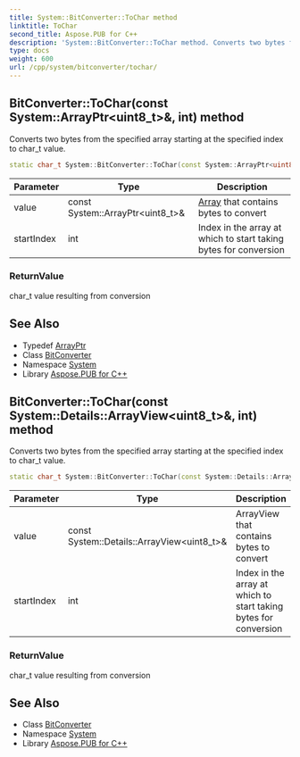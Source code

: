 ```yaml
---
title: System::BitConverter::ToChar method
linktitle: ToChar
second_title: Aspose.PUB for C++
description: 'System::BitConverter::ToChar method. Converts two bytes from the specified array starting at the specified index to char_t value in C++.'
type: docs
weight: 600
url: /cpp/system/bitconverter/tochar/
---
```

## BitConverter::ToChar(const System::ArrayPtr\<uint8_t\>\&, int) method


Converts two bytes from the specified array starting at the specified index to char_t value.

```cpp
static char_t System::BitConverter::ToChar(const System::ArrayPtr<uint8_t> &value, int startIndex)
```


| Parameter | Type | Description |
| --- | --- | --- |
| value | const System::ArrayPtr\<uint8_t\>\& | [Array](../../array/) that contains bytes to convert |
| startIndex | int | Index in the array at which to start taking bytes for conversion |

### ReturnValue

char_t value resulting from conversion

## See Also

* Typedef [ArrayPtr](../../arrayptr/)
* Class [BitConverter](../)
* Namespace [System](../../)
* Library [Aspose.PUB for C++](../../../)
## BitConverter::ToChar(const System::Details::ArrayView\<uint8_t\>\&, int) method


Converts two bytes from the specified array starting at the specified index to char_t value.

```cpp
static char_t System::BitConverter::ToChar(const System::Details::ArrayView<uint8_t> &value, int startIndex)
```


| Parameter | Type | Description |
| --- | --- | --- |
| value | const System::Details::ArrayView\<uint8_t\>\& | ArrayView that contains bytes to convert |
| startIndex | int | Index in the array at which to start taking bytes for conversion |

### ReturnValue

char_t value resulting from conversion

## See Also

* Class [BitConverter](../)
* Namespace [System](../../)
* Library [Aspose.PUB for C++](../../../)
